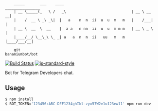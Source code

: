 ```
    _____       ___    ____                               ________________
    | __ \_____(_   \ /   _\                              | __ \ __    __|
    |    /  __ \ _\ _\|  |   a    n  n  ii  u  u  m   m   |    /___|  |
    | __ \  __  \  __    |  a a   n nn  ii  u  u  m m m   | __ \ _ \  |
    |____/__/ \__\_\ \_ _| a   a  n  n  ii   uu   m   m   |____/___/__|

    git                                                 bananiumbot/bot
```
[![Build Status][Build-Status-img]][Build-Status-url]
[![js-standard-style][Js-standard-img]][Js-standard-url]

Bot for Telegram Developers chat.

## Usage

```sh
$ npm install
$ BOT_TOKEN='123456:ABC-DEF1234ghIkl-zyx57W2v1u123ew11' npm run dev 
```

[Build-Status-img]: https://img.shields.io/travis/bananiumbot/bot.svg?branch=master&style=flat-square
[Build-Status-url]: https://travis-ci.org/bananiumbot/bot
[Js-standard-img]: https://img.shields.io/badge/code%20style-standard-brightgreen.svg?style=flat-square
[Js-standard-url]: http://standardjs.com/
